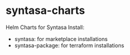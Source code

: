 # syntasa-charts
Helm Charts for Syntasa Install:

- syntasa: for marketplace installations
- syntasa-package: for terraform installations
